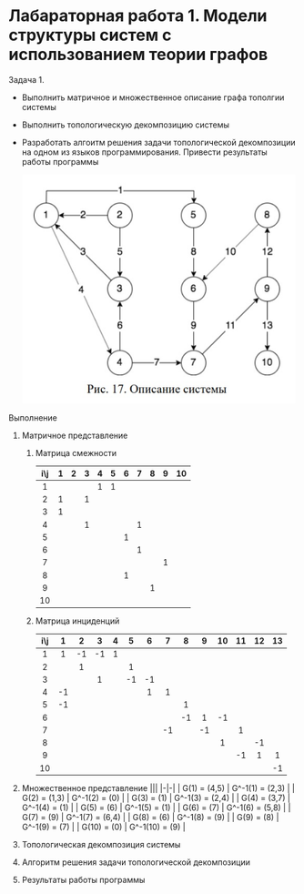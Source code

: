 # Лабараторная работа 1. Модели структуры систем с использованием теории графов

Задача 1.

* Выполнить матричное и множественное описание графа тополгии системы
* Выполнить топологическую декомпозицию системы
* Разработать алгоитм решения задачи топологической декомпозиции на одном из языков программирования. Привести результаты работы программы
    
   ![Alt-текст](https://github.com/Kirpo97/MMTS_labs/blob/main/lab_1/.img/System_large.jpg?raw=true)
    
Выполнение

1. Матричное представление

    1. Матрица смежности
    
        | i\j | 1 | 2 | 3 | 4 | 5 | 6 | 7 | 8 | 9 | 10 |
        |:-:|:-:|:-:|:-:|:-:|:-:|:-:|:-:|:-:|:-:|:-:|
        | 1 |  |  |  | 1 | 1 |  |  |  |  |  |
        | 2 | 1 |  | 1 |  |  |  |  |  |  |  |
        | 3 | 1 |  |  |  |  |  |  |  |  |  |
        | 4 |  |  | 1 |  |  |  | 1 |  |  |  |
        | 5 |  |  |  |  |  | 1 |  | |  |  |
        | 6 |  |  |  |  |  |  | 1 |  |  |  |
        | 7 |  |  |  |  |  |  |  |  | 1 |  |
        | 8 |  |  |  |  | | 1 |  |  |  |  |
        | 9 |  |  |  |  |  |  |  | 1 |  |  |
        | 10 |  |  |  |  |  |  |  |  |  |  |

    2. Матрица инциденций
    
        | i\j | 1 | 2 | 3 | 4 | 5 | 6 | 7 | 8 | 9 | 10 | 11 | 12 | 13 |
        |:-:|:-:|:-:|:-:|:-:|:-:|:-:|:-:|:-:|:-:|:-:|:-:|:-:|:-:|
        | 1 | 1 | -1 | -1 | 1 |  |  |  |  |  |  |  |  |  |
        | 2 |  | 1 |  |  | 1 |  |  |  |  |  |  |  |  |
        | 3 |  |  | 1 |  | -1 | -1 |  |  |  |  |  |  |  |
        | 4 | -1 |  |  |  |  | 1 | 1 |  |  |  |  |  |  |
        | 5 | -1 |  |  |  |  |  |  | 1 |  |  |  |  |  |
        | 6 |  |  |  |  |  |  |  | -1 | 1 | -1 |  |  |  |
        | 7 |  |  |  |  |  |  | -1 |  | -1 |  | 1 |  |  |
        | 8 |  |  |  |  |  |  |  |  |  | 1 |  | -1 |  |
        | 9 |  |  |  |  |  |  |  |  |  |  | -1 | 1 | 1 |
        | 10 |  |  |  |  |  |  |  |  |  |  |  |  | -1 |
        
2. Множественное представление
     |||
     |-|-|
     | G(1) = (4,5) | G^-1(1) = (2,3) |
     | G(2) = (1,3) | G^-1(2) = (0) |
     | G(3) = (1) | G^-1(3) = (2,4) |
     | G(4) = (3,7) | G^-1(4) = (1) |
     | G(5) = (6) | G^-1(5) = (1) |
     | G(6) = (7) | G^-1(6) = (5,8) |
     | G(7) = (9) | G^-1(7) = (6,4) |
     | G(8) = (6) | G^-1(8) = (9) |
     | G(9) = (8) | G^-1(9) = (7) |
     | G(10) = (0) | G^-1(10) = (9) |
           
3. Топологическая декомпозиция системы

4. Алгоритм решения задачи топологической декомпозиции

5. Результаты работы программы
 
